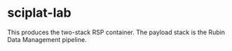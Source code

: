 sciplat-lab
===========

This produces the two-stack RSP container.  The payload stack is the
Rubin Data Management pipeline.
